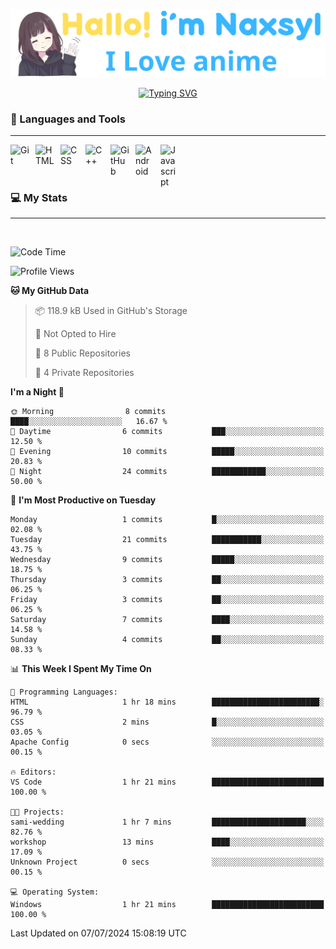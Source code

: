 <p align="center"><a href="https://github.com/Naxsyl"><img width=580px alt="Hello, I'm Naxsyl. I Love Anime" src="img/banner.png" /></a></p>

<p align="center">
<a href="https://git.io/typing-svg"><img src="https://readme-typing-svg.herokuapp.com?font=Fira+Code&weight=600&size=22&pause=1000&center=true&vCenter=true&random=false&width=435&lines=Newbie+Programmer;Back-end+web+and+app+developer;Learn+Something+Interesting" alt="Typing SVG" /></a>
</p>

### 🧰 Languages and Tools

---

<img align="left" alt="Git" width="30px" style="padding-right:10px;" src="https://cdn.jsdelivr.net/gh/devicons/devicon/icons/git/git-original.svg" />
<img align="left" alt="HTML" width="30px" style="padding-right:10px;" src="https://cdn.jsdelivr.net/gh/devicons/devicon/icons/html5/html5-plain.svg" />
<img align="left" alt="CSS" width="30px" style="padding-right:10px;" src="https://cdn.jsdelivr.net/gh/devicons/devicon/icons/css3/css3-plain.svg" />
<img align="left" alt="C++" width="30px" style="padding-right:10px;" src="https://cdn.jsdelivr.net/gh/devicons/devicon/icons/cplusplus/cplusplus-line.svg" />
<img align="left" alt="GitHub" width="30px" style="padding-right:10px;" src="https://cdn.jsdelivr.net/gh/devicons/devicon/icons/github/github-original.svg" />
<img align="left" alt="Android" width="30px" style="padding-right:10px;" src="https://cdn.jsdelivr.net/gh/devicons/devicon/icons/android/android-plain.svg" />
<img align="left" alt="Javascript" width="30px" style="padding-right:10px;" src="https://cdn.jsdelivr.net/gh/devicons/devicon@latest/icons/javascript/javascript-original.svg" />
<br>
<br>
<br>


### 💻 My Stats

---

<br>

<!--START_SECTION:waka-->
![Code Time](http://img.shields.io/badge/Code%20Time-129%20hrs%2021%20mins-blue)

![Profile Views](http://img.shields.io/badge/Profile%20Views-16-blue)

**🐱 My GitHub Data** 

> 📦 118.9 kB Used in GitHub's Storage 
 > 
> 🚫 Not Opted to Hire
 > 
> 📜 8 Public Repositories 
 > 
> 🔑 4 Private Repositories 
 > 
**I'm a Night 🦉** 

```text
🌞 Morning                8 commits           ████░░░░░░░░░░░░░░░░░░░░░   16.67 % 
🌆 Daytime                6 commits           ███░░░░░░░░░░░░░░░░░░░░░░   12.50 % 
🌃 Evening                10 commits          █████░░░░░░░░░░░░░░░░░░░░   20.83 % 
🌙 Night                  24 commits          ████████████░░░░░░░░░░░░░   50.00 % 
```
📅 **I'm Most Productive on Tuesday** 

```text
Monday                   1 commits           █░░░░░░░░░░░░░░░░░░░░░░░░   02.08 % 
Tuesday                  21 commits          ███████████░░░░░░░░░░░░░░   43.75 % 
Wednesday                9 commits           █████░░░░░░░░░░░░░░░░░░░░   18.75 % 
Thursday                 3 commits           ██░░░░░░░░░░░░░░░░░░░░░░░   06.25 % 
Friday                   3 commits           ██░░░░░░░░░░░░░░░░░░░░░░░   06.25 % 
Saturday                 7 commits           ████░░░░░░░░░░░░░░░░░░░░░   14.58 % 
Sunday                   4 commits           ██░░░░░░░░░░░░░░░░░░░░░░░   08.33 % 
```


📊 **This Week I Spent My Time On** 

```text
💬 Programming Languages: 
HTML                     1 hr 18 mins        ████████████████████████░   96.79 % 
CSS                      2 mins              █░░░░░░░░░░░░░░░░░░░░░░░░   03.05 % 
Apache Config            0 secs              ░░░░░░░░░░░░░░░░░░░░░░░░░   00.15 % 

🔥 Editors: 
VS Code                  1 hr 21 mins        █████████████████████████   100.00 % 

🐱‍💻 Projects: 
sami-wedding             1 hr 7 mins         █████████████████████░░░░   82.76 % 
workshop                 13 mins             ████░░░░░░░░░░░░░░░░░░░░░   17.09 % 
Unknown Project          0 secs              ░░░░░░░░░░░░░░░░░░░░░░░░░   00.15 % 

💻 Operating System: 
Windows                  1 hr 21 mins        █████████████████████████   100.00 % 
```


 Last Updated on 07/07/2024 15:08:19 UTC
<!--END_SECTION:waka-->
